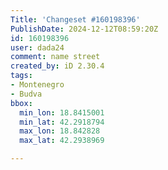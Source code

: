 ```yaml
---
Title: 'Changeset #160198396'
PublishDate: 2024-12-12T08:59:20Z
id: 160198396
user: dada24
comment: name street
created_by: iD 2.30.4
tags:
- Montenegro
- Budva
bbox:
  min_lon: 18.8415001
  min_lat: 42.2918794
  max_lon: 18.842828
  max_lat: 42.2938969

---
```

